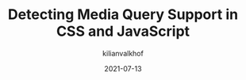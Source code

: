 ---
author: kilianvalkhof
date: 2021-07-13
tags:
  - css
  - javascript
  - media-queries
target_url: https://kilianvalkhof.com/2021/web/detecting-media-query-support-in-css-and-javascript/
title: Detecting Media Query Support in CSS and JavaScript
---